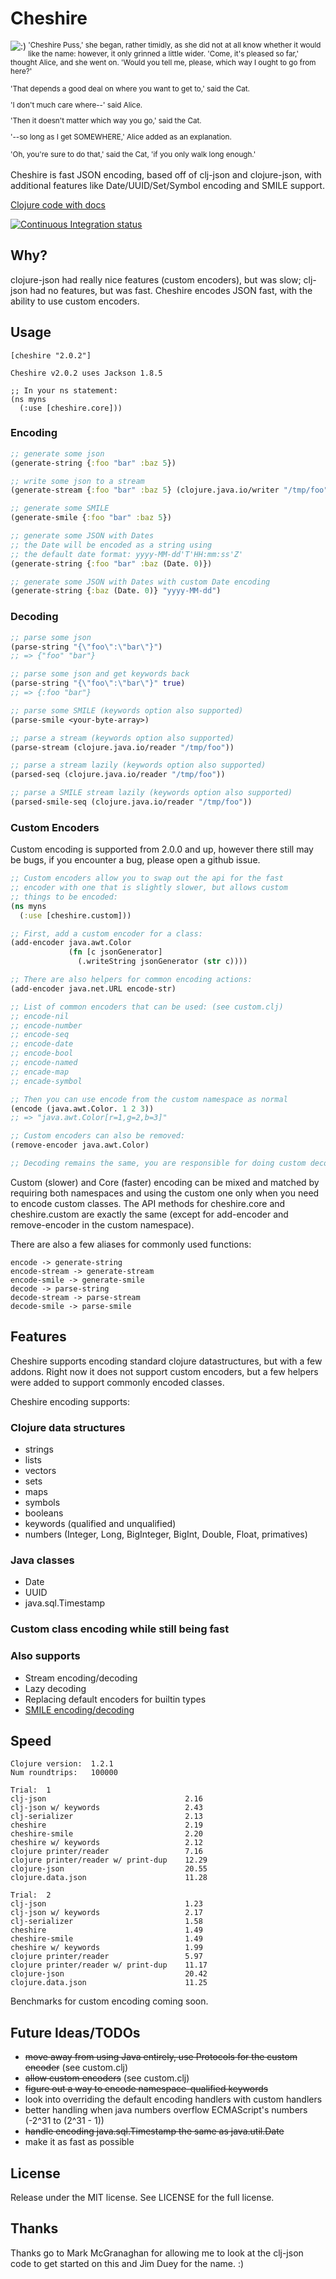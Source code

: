 # Cheshire

<img src="http://dakrone.github.com/cheshire/cheshire_small.jpg"
title=":)" align="left" padding="5px" />
<small>
'Cheshire Puss,' she began, rather timidly, as she did not at all know
whether it would like the name: however, it only grinned a little
wider.  'Come, it's pleased so far,' thought Alice, and she went
on. 'Would you tell me, please, which way I ought to go from here?'

'That depends a good deal on where you want to get to,' said the Cat.

'I don't much care where--' said Alice.

'Then it doesn't matter which way you go,' said the Cat.

'--so long as I get SOMEWHERE,' Alice added as an explanation.

'Oh, you're sure to do that,' said the Cat, 'if you only walk long
enough.'
</small>
<br clear=all /><br />
Cheshire is fast JSON encoding, based off of clj-json and
clojure-json, with additional features like Date/UUID/Set/Symbol
encoding and SMILE support.

[Clojure code with docs](http://dakrone.github.com/cheshire/)

[![Continuous Integration status](https://secure.travis-ci.org/dakrone/cheshire.png)](http://travis-ci.org/dakrone/cheshire)

## Why?

clojure-json had really nice features (custom encoders), but was slow;
clj-json had no features, but was fast. Cheshire encodes JSON fast,
with the ability to use custom encoders.

## Usage

    [cheshire "2.0.2"]
    
    Cheshire v2.0.2 uses Jackson 1.8.5

    ;; In your ns statement:
    (ns myns
      (:use [cheshire.core]))

### Encoding

```clojure
;; generate some json
(generate-string {:foo "bar" :baz 5})

;; write some json to a stream
(generate-stream {:foo "bar" :baz 5} (clojure.java.io/writer "/tmp/foo"))

;; generate some SMILE
(generate-smile {:foo "bar" :baz 5})

;; generate some JSON with Dates
;; the Date will be encoded as a string using
;; the default date format: yyyy-MM-dd'T'HH:mm:ss'Z'
(generate-string {:foo "bar" :baz (Date. 0)})

;; generate some JSON with Dates with custom Date encoding
(generate-string {:baz (Date. 0)} "yyyy-MM-dd")
```

### Decoding

```clojure
;; parse some json
(parse-string "{\"foo\":\"bar\"}")
;; => {"foo" "bar"}

;; parse some json and get keywords back
(parse-string "{\"foo\":\"bar\"}" true)
;; => {:foo "bar"}

;; parse some SMILE (keywords option also supported)
(parse-smile <your-byte-array>)

;; parse a stream (keywords option also supported)
(parse-stream (clojure.java.io/reader "/tmp/foo"))

;; parse a stream lazily (keywords option also supported)
(parsed-seq (clojure.java.io/reader "/tmp/foo"))

;; parse a SMILE stream lazily (keywords option also supported)
(parsed-smile-seq (clojure.java.io/reader "/tmp/foo"))
```

### Custom Encoders

Custom encoding is supported from 2.0.0 and up, however there still
may be bugs, if you encounter a bug, please open a github issue.

```clojure
;; Custom encoders allow you to swap out the api for the fast
;; encoder with one that is slightly slower, but allows custom
;; things to be encoded:
(ns myns
  (:use [cheshire.custom]))

;; First, add a custom encoder for a class:
(add-encoder java.awt.Color
             (fn [c jsonGenerator]
               (.writeString jsonGenerator (str c))))

;; There are also helpers for common encoding actions:
(add-encoder java.net.URL encode-str)

;; List of common encoders that can be used: (see custom.clj)
;; encode-nil
;; encode-number
;; encode-seq
;; encode-date
;; encode-bool
;; encode-named
;; encade-map
;; encade-symbol

;; Then you can use encode from the custom namespace as normal
(encode (java.awt.Color. 1 2 3))
;; => "java.awt.Color[r=1,g=2,b=3]"

;; Custom encoders can also be removed:
(remove-encoder java.awt.Color)

;; Decoding remains the same, you are responsible for doing custom decoding.
```

Custom (slower) and Core (faster) encoding can be mixed and matched by
requiring both namespaces and using the custom one only when you need
to encode custom classes. The API methods for cheshire.core and
cheshire.custom are exactly the same (except for add-encoder and
remove-encoder in the custom namespace).

There are also a few aliases for commonly used functions:

    encode -> generate-string
    encode-stream -> generate-stream
    encode-smile -> generate-smile
    decode -> parse-string
    decode-stream -> parse-stream
    decode-smile -> parse-smile

## Features
Cheshire supports encoding standard clojure datastructures, but with a
few addons. Right now it does not support custom encoders, but a few
helpers were added to support commonly encoded classes.

Cheshire encoding supports:

### Clojure data structures
- strings
- lists
- vectors
- sets
- maps
- symbols
- booleans
- keywords (qualified and unqualified)
- numbers (Integer, Long, BigInteger, BigInt, Double, Float, primatives)

### Java classes
- Date
- UUID
- java.sql.Timestamp

### Custom class encoding while still being fast

### Also supports
- Stream encoding/decoding
- Lazy decoding
- Replacing default encoders for builtin types
- [SMILE encoding/decoding](http://wiki.fasterxml.com/SmileFormatSpec)

## Speed

    Clojure version:  1.2.1
    Num roundtrips:   100000

    Trial:  1
    clj-json                               2.16
    clj-json w/ keywords                   2.43
    clj-serializer                         2.13
    cheshire                               2.19
    cheshire-smile                         2.20
    cheshire w/ keywords                   2.12
    clojure printer/reader                 7.16
    clojure printer/reader w/ print-dup    12.29
    clojure-json                           20.55
    clojure.data.json                      11.28
    
    Trial:  2
    clj-json                               1.23
    clj-json w/ keywords                   2.17
    clj-serializer                         1.58
    cheshire                               1.49
    cheshire-smile                         1.49
    cheshire w/ keywords                   1.99
    clojure printer/reader                 5.97
    clojure printer/reader w/ print-dup    11.17
    clojure-json                           20.42
    clojure.data.json                      11.25


Benchmarks for custom encoding coming soon.

## Future Ideas/TODOs
- <del>move away from using Java entirely, use Protocols for the
  custom encoder</del> (see custom.clj)
- <del>allow custom encoders</del> (see custom.clj)
- <del>figure out a way to encode namespace-qualified keywords</del>
- look into overriding the default encoding handlers with custom handlers
- better handling when java numbers overflow ECMAScript's numbers
  (-2^31 to (2^31 - 1))
- <del>handle encoding java.sql.Timestamp the same as
  java.util.Date</del>
- make it as fast as possible

## License
Release under the MIT license. See LICENSE for the full license.

## Thanks
Thanks go to Mark McGranaghan for allowing me to look at the clj-json
code to get started on this and Jim Duey for the name. :)
